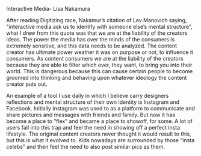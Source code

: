 Interactive Media- Lisa Nakamura

After reading Digitizing race, Nakamur’s citation of Lev Manovich saying, "interactive media ask us to identify with someone else’s mental structure”, what I drew from this quote was that we are at the liability of the creators ideas. The power the media has over the minds of the consumers is extremely sensitive, and this data needs to be analyzed. The content creator has ultimate power weather it was on purpose or not, to influence it consumers. As content consumers we are at the liability of the creators because they are able to filter which ever, they want, to bring you into their world. This is dangerous because this can cause certain people to become groomed into thinking and behaving upon whatever ideology the content creator puts out. 

An example of a tool I use daily in which I believe carry designers reflections and mental structure of their own identity is Instagram and Facebook. Initially Instagram was used to as a platform to communicate and share pictures and messages with friends and family. But now it has become a place to “flex” and became a place to showoff, for some. A lot of users fall into this trap and feel the need in showing off a perfect insta lifestyle. The original content creators never thought it would result to this, but this is what it evolved to. Kids nowadays are surrounded by those “insta celebs” and then feel the need to also post similar pics as them. 


